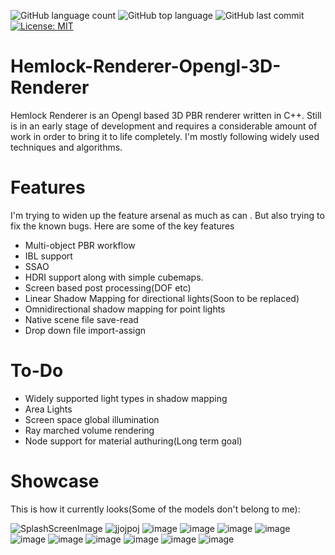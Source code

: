 ![GitHub language count](https://img.shields.io/github/languages/count/KaganBaldiran/Hemlock-Renderer-Opengl-3D-PBR-Renderer)
![GitHub top language](https://img.shields.io/github/languages/top/KaganBaldiran/Hemlock-Renderer-Opengl-3D-PBR-Renderer) 
![GitHub last commit](https://img.shields.io/github/last-commit/KaganBaldiran/Hemlock-Renderer-Opengl-3D-PBR-Renderer)
[![License: MIT](https://img.shields.io/badge/License-MIT-green.svg)](https://opensource.org/licenses/MIT)

# Hemlock-Renderer-Opengl-3D-Renderer
Hemlock Renderer is an Opengl based 3D PBR renderer written in C++.
Still is in an early stage of development and requires a considerable amount of work in order to bring it to life completely.
I'm mostly following widely used techniques and algorithms.

# Features

I'm trying to widen up the feature arsenal as much as can . But also trying to fix the known bugs.
Here are some of the key features

- Multi-object PBR workflow
- IBL support
- SSAO
- HDRI support along with simple cubemaps.
- Screen based post processing(DOF etc)
- Linear Shadow Mapping for directional lights(Soon to be replaced)
- Omnidirectional shadow mapping for point lights
- Native scene file save-read
- Drop down file import-assign

# To-Do

- Widely supported light types in shadow mapping 
- Area Lights
- Screen space global illumination
- Ray marched volume rendering 
- Node support for material authuring(Long term goal)

# Showcase
This is how it currently looks(Some of the models don't belong to me):

![SplashScreenImage](https://github.com/KaganBaldiran/Hemlock-Renderer-Opengl-3D-PBR-Renderer/assets/80681941/7c1af59e-8c1b-4a98-806d-f1ccf1f091d8)
![jjojpoj](https://github.com/KaganBaldiran/Hemlock-Renderer-Opengl-3D-PBR-Renderer/assets/80681941/5e9eb3d4-7ded-42e8-817a-ea2fcba37033)
![image](https://github.com/KaganBaldiran/Hemlock-Renderer-Opengl-3D-PBR-Renderer/assets/80681941/378c6c7f-e4a0-4ba1-94b8-49aae423bcfe)
![image](https://github.com/KaganBaldiran/Hemlock-Renderer-Opengl-3D-PBR-Renderer/assets/80681941/5b259f09-7623-466e-95ac-fbb1637e07f0)
![image](https://github.com/KaganBaldiran/Hemlock-Renderer-Opengl-3D-PBR-Renderer/assets/80681941/ec5c018a-ee12-4d16-87f4-91aadb1ba54a)
![image](https://github.com/KaganBaldiran/Hemlock-Renderer-Opengl-3D-PBR-Renderer/assets/80681941/38840c65-d558-47c8-80de-e76b19d27a0c)
![image](https://github.com/KaganBaldiran/Hemlock-Renderer-Opengl-3D-PBR-Renderer/assets/80681941/35bcfeb5-21bb-44c3-82b9-79819d412755)
![image](https://github.com/KaganBaldiran/Hemlock-Renderer-Opengl-3D-PBR-Renderer/assets/80681941/c6052787-6a6b-486c-87d2-bb63ac0677b5)
![image](https://github.com/KaganBaldiran/Hemlock-Renderer-Opengl-3D-PBR-Renderer/assets/80681941/e25aca14-84ba-4474-8f3e-3e40e0a531a3)
![image](https://github.com/KaganBaldiran/Hemlock-Renderer-Opengl-3D-PBR-Renderer/assets/80681941/2e92fbe1-53e5-43b3-824c-7a145e7ce7d8)
![image](https://github.com/KaganBaldiran/Hemlock-Renderer-Opengl-3D-PBR-Renderer/assets/80681941/0043e6fa-31d7-4abc-a55d-b1bb7777b90a)
![image](https://github.com/KaganBaldiran/Hemlock-Renderer-Opengl-3D-Renderer/assets/80681941/f54b5c3a-2790-4524-ac9e-5c31dac62ce4)



